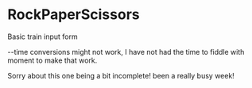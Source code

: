 # RockPaperScissors

Basic train input form

--time conversions might not work, I have not had the time to fiddle with moment to make that work.

Sorry about this one being a bit incomplete!  been a really busy week!